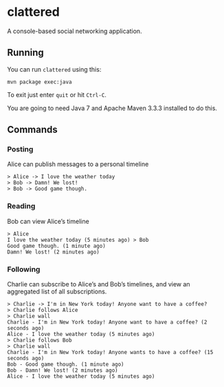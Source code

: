 # clattered
A console-based social networking application.

## Running
You can run `clattered` using this:

```
mvn package exec:java
```

To exit just enter `quit` or hit `Ctrl-C`.

You are going to need Java 7 and Apache Maven 3.3.3 installed to do this.

## Commands

### Posting
Alice can publish messages to a personal timeline
```
> Alice -> I love the weather today
> Bob -> Damn! We lost!
> Bob -> Good game though.
```

### Reading
Bob can view Alice’s timeline

```
> Alice
I love the weather today (5 minutes ago) > Bob
Good game though. (1 minute ago)
Damn! We lost! (2 minutes ago)
```

### Following
Charlie can subscribe to Alice’s and Bob’s timelines, and view an aggregated list of all subscriptions.

```
> Charlie -> I'm in New York today! Anyone want to have a coffee?
> Charlie follows Alice
> Charlie wall
Charlie - I'm in New York today! Anyone want to have a coffee? (2 seconds ago)
Alice - I love the weather today (5 minutes ago)
> Charlie follows Bob
> Charlie wall
Charlie - I'm in New York today! Anyone wants to have a coffee? (15 seconds ago)
Bob - Good game though. (1 minute ago)
Bob - Damn! We lost! (2 minutes ago)
Alice - I love the weather today (5 minutes ago)
```
